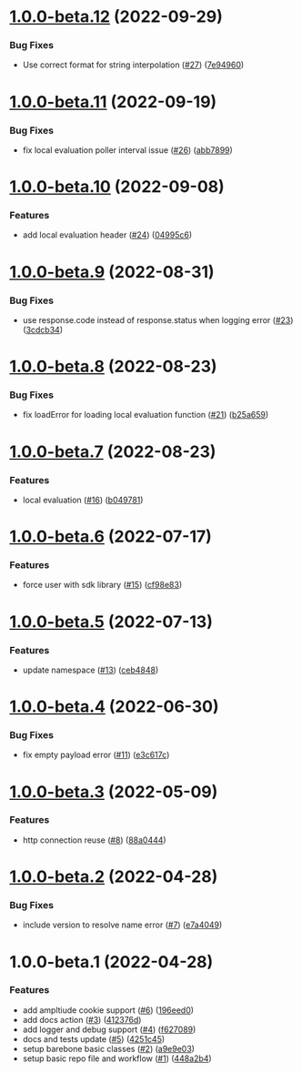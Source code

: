# [1.0.0-beta.12](https://github.com/amplitude/experiment-ruby-server/compare/v1.0.0-beta.11...v1.0.0-beta.12) (2022-09-29)


### Bug Fixes

* Use correct format for string interpolation ([#27](https://github.com/amplitude/experiment-ruby-server/issues/27)) ([7e94960](https://github.com/amplitude/experiment-ruby-server/commit/7e94960eed039f3345c61cc23b8727878b58236b))

# [1.0.0-beta.11](https://github.com/amplitude/experiment-ruby-server/compare/v1.0.0-beta.10...v1.0.0-beta.11) (2022-09-19)


### Bug Fixes

* fix local evaluation poller interval issue ([#26](https://github.com/amplitude/experiment-ruby-server/issues/26)) ([abb7899](https://github.com/amplitude/experiment-ruby-server/commit/abb78990155d3329d8cc5f9e4889cc2111eac3a0))

# [1.0.0-beta.10](https://github.com/amplitude/experiment-ruby-server/compare/v1.0.0-beta.9...v1.0.0-beta.10) (2022-09-08)


### Features

* add local evaluation header ([#24](https://github.com/amplitude/experiment-ruby-server/issues/24)) ([04995c6](https://github.com/amplitude/experiment-ruby-server/commit/04995c61b4d09a952d63b286f75bd9538a0dfd34))

# [1.0.0-beta.9](https://github.com/amplitude/experiment-ruby-server/compare/v1.0.0-beta.8...v1.0.0-beta.9) (2022-08-31)


### Bug Fixes

* use response.code instead of response.status when logging error ([#23](https://github.com/amplitude/experiment-ruby-server/issues/23)) ([3cdcb34](https://github.com/amplitude/experiment-ruby-server/commit/3cdcb342b50550d6e876241f08951f7e1a76ff43))

# [1.0.0-beta.8](https://github.com/amplitude/experiment-ruby-server/compare/v1.0.0-beta.7...v1.0.0-beta.8) (2022-08-23)


### Bug Fixes

* fix loadError for loading local evaluation function ([#21](https://github.com/amplitude/experiment-ruby-server/issues/21)) ([b25a659](https://github.com/amplitude/experiment-ruby-server/commit/b25a659e6aab0d8ac6b5f9828a940bdacd74db03))

# [1.0.0-beta.7](https://github.com/amplitude/experiment-ruby-server/compare/v1.0.0-beta.6...v1.0.0-beta.7) (2022-08-23)


### Features

* local evaluation ([#16](https://github.com/amplitude/experiment-ruby-server/issues/16)) ([b049781](https://github.com/amplitude/experiment-ruby-server/commit/b0497817f331a6bc8cb962b36c1068b56150fa9a))

# [1.0.0-beta.6](https://github.com/amplitude/experiment-ruby-server/compare/v1.0.0-beta.5...v1.0.0-beta.6) (2022-07-17)


### Features

* force user with sdk library ([#15](https://github.com/amplitude/experiment-ruby-server/issues/15)) ([cf98e83](https://github.com/amplitude/experiment-ruby-server/commit/cf98e83c32b77025ae759457d46150753bce47fd))

# [1.0.0-beta.5](https://github.com/amplitude/experiment-ruby-server/compare/v1.0.0-beta.4...v1.0.0-beta.5) (2022-07-13)


### Features

* update namespace ([#13](https://github.com/amplitude/experiment-ruby-server/issues/13)) ([ceb4848](https://github.com/amplitude/experiment-ruby-server/commit/ceb4848083f82877d9fcd2227bb3bdc2bfaad5e4))

# [1.0.0-beta.4](https://github.com/amplitude/experiment-ruby-server/compare/v1.0.0-beta.3...v1.0.0-beta.4) (2022-06-30)


### Bug Fixes

* fix empty payload error ([#11](https://github.com/amplitude/experiment-ruby-server/issues/11)) ([e3c617c](https://github.com/amplitude/experiment-ruby-server/commit/e3c617c2cfcc67cd78462e0eb9e141230b944600))

# [1.0.0-beta.3](https://github.com/amplitude/experiment-ruby-server/compare/v1.0.0-beta.2...v1.0.0-beta.3) (2022-05-09)


### Features

* http connection reuse ([#8](https://github.com/amplitude/experiment-ruby-server/issues/8)) ([88a0444](https://github.com/amplitude/experiment-ruby-server/commit/88a0444abbec2d33f35ce7457484c327e3f42ef4))

# [1.0.0-beta.2](https://github.com/amplitude/experiment-ruby-server/compare/v1.0.0-beta.1...v1.0.0-beta.2) (2022-04-28)


### Bug Fixes

* include version to resolve name error ([#7](https://github.com/amplitude/experiment-ruby-server/issues/7)) ([e7a4049](https://github.com/amplitude/experiment-ruby-server/commit/e7a40493950475c97de80f1dfb562b2218869905))

# 1.0.0-beta.1 (2022-04-28)


### Features

* add ampltiude cookie support ([#6](https://github.com/amplitude/experiment-ruby-server/issues/6)) ([196eed0](https://github.com/amplitude/experiment-ruby-server/commit/196eed0c75b0d6cf230ac1f0a9f34e70dc9ba755))
* add docs action ([#3](https://github.com/amplitude/experiment-ruby-server/issues/3)) ([412376d](https://github.com/amplitude/experiment-ruby-server/commit/412376d41aba4f112487402c1ee88d4ac0b39ea9))
* add logger and debug support ([#4](https://github.com/amplitude/experiment-ruby-server/issues/4)) ([f627089](https://github.com/amplitude/experiment-ruby-server/commit/f6270895f28887b27bffec8b2c2c9f67169d8698))
* docs and tests update ([#5](https://github.com/amplitude/experiment-ruby-server/issues/5)) ([4251c45](https://github.com/amplitude/experiment-ruby-server/commit/4251c455498e20e8be1c1f51b8afe08c6f97709a))
* setup barebone basic classes ([#2](https://github.com/amplitude/experiment-ruby-server/issues/2)) ([a9e9e03](https://github.com/amplitude/experiment-ruby-server/commit/a9e9e03ba4979e5b3aba67d49d9c94cc4ee2c62b))
* setup basic repo file and workflow ([#1](https://github.com/amplitude/experiment-ruby-server/issues/1)) ([448a2b4](https://github.com/amplitude/experiment-ruby-server/commit/448a2b4dec4b5df15c18d60ec2cc1e282e0ac15d))
